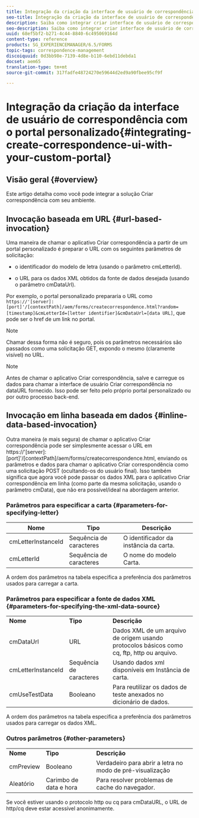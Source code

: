 ```yaml
---
title: Integração da criação da interface de usuário de correspondência com o portal personalizado
seo-title: Integração da criação da interface de usuário de correspondência com o portal personalizado
description: Saiba como integrar criar interface de usuário de correspondência com seu portal personalizado
seo-description: Saiba como integrar criar interface de usuário de correspondência com seu portal personalizado
uuid: 68ef5bf2-b271-4c44-8840-6c495069164d
content-type: reference
products: SG_EXPERIENCEMANAGER/6.5/FORMS
topic-tags: correspondence-management
discoiquuid: 0d3bb98e-7139-4d8e-b110-6ebd11debda1
docset: aem65
translation-type: tm+mt
source-git-commit: 317fadfe48724270e59644d2ed9a90fbee95cf9f

---
```



# Integração da criação da interface de usuário de correspondência com o portal personalizado{#integrating-create-correspondence-ui-with-your-custom-portal}

## Visão geral {#overview}

Este artigo detalha como você pode integrar a solução Criar correspondência com seu ambiente.

## Invocação baseada em URL {#url-based-invocation}

Uma maneira de chamar o aplicativo Criar correspondência a partir de um portal personalizado é preparar o URL com os seguintes parâmetros de solicitação:

* o identificador do modelo de letra (usando o parâmetro cmLetterId).

* o URL para os dados XML obtidos da fonte de dados desejada (usando o parâmetro cmDataUrl).

Por exemplo, o portal personalizado prepararia o URL como\
`https://'[server]:[port]'/[contextPath]/aem/forms/createcorrespondence.html?random=[timestamp]&cmLetterId=[letter identifier]&cmDataUrl=[data URL]`, que pode ser o href de um link no portal.

>[!NOTE]
>
>Chamar dessa forma não é seguro, pois os parâmetros necessários são passados como uma solicitação GET, expondo o mesmo (claramente visível) no URL.

>[!NOTE]
>
>Antes de chamar o aplicativo Criar correspondência, salve e carregue os dados para chamar a interface de usuário Criar correspondência no dataURL fornecido. Isso pode ser feito pelo próprio portal personalizado ou por outro processo back-end.

## Invocação em linha baseada em dados {#inline-data-based-invocation}

Outra maneira (e mais segura) de chamar o aplicativo Criar correspondência pode ser simplesmente acessar o URL em https://&#39;[server]:[port]&#39;/[contextPath]/aem/forms/createcorrespondence.html, enviando os parâmetros e dados para chamar o aplicativo Criar correspondência como uma solicitação POST (ocultando-os do usuário final). Isso também significa que agora você pode passar os dados XML para o aplicativo Criar correspondência em linha (como parte da mesma solicitação, usando o parâmetro cmData), que não era possível/ideal na abordagem anterior.

### Parâmetros para especificar a carta {#parameters-for-specifying-letter}

| **Nome** | **Tipo** | **Descrição** |
|---|---|---|
| cmLetterInstanceId | Sequência de caracteres | O identificador da instância da carta. |
| cmLetterId | Sequência de caracteres | O nome do modelo Carta. |

A ordem dos parâmetros na tabela especifica a preferência dos parâmetros usados para carregar a carta.

### Parâmetros para especificar a fonte de dados XML {#parameters-for-specifying-the-xml-data-source}

<table>
 <tbody>
  <tr>
   <td><strong>Nome</strong></td> 
   <td><strong>Tipo</strong></td> 
   <td><strong>Descrição</strong></td> 
  </tr>
  <tr>
   <td>cmDataUrl<br /> </td> 
   <td>URL</td> 
   <td>Dados XML de um arquivo de origem usando protocolos básicos como cq, ftp, http ou arquivo.<br /> </td> 
  </tr>
  <tr>
   <td>cmLetterInstanceId</td> 
   <td>Sequência de caracteres</td> 
   <td>Usando dados xml disponíveis em Instância de carta.</td> 
  </tr>
  <tr>
   <td>cmUseTestData</td> 
   <td>Booleano</td> 
   <td>Para reutilizar os dados de teste anexados no dicionário de dados.</td> 
  </tr>
 </tbody>
</table>

A ordem dos parâmetros na tabela especifica a preferência dos parâmetros usados para carregar os dados XML.

### Outros parâmetros {#other-parameters}

<table>
 <tbody>
  <tr>
   <td><strong>Nome</strong></td> 
   <td><strong>Tipo</strong></td> 
   <td><strong>Descrição</strong></td> 
  </tr>
  <tr>
   <td>cmPreview<br /> </td> 
   <td>Booleano</td> 
   <td>Verdadeiro para abrir a letra no modo de pré-visualização<br /> </td> 
  </tr>
  <tr>
   <td>Aleatório</td> 
   <td>Carimbo de data e hora</td> 
   <td>Para resolver problemas de cache do navegador.</td> 
  </tr>
 </tbody>
</table>

Se você estiver usando o protocolo http ou cq para cmDataURL, o URL de http/cq deve estar acessível anonimamente.

